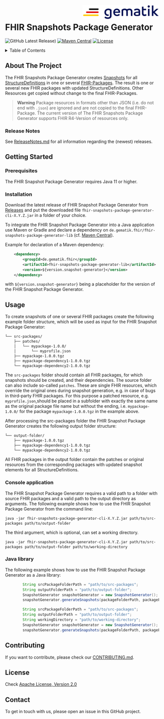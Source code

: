 <img align="right" width="250" height="47" src="docs/img/Gematik_Logo_Flag.png"/> <br/> 

# FHIR Snapshots Package Generator

![GitHub Latest Release)](https://img.shields.io/github/v/release/gematik/app-fhir-snapshots-package-generator?label=release&logo=github) [![Maven Central](https://maven-badges.herokuapp.com/maven-central/de.gematik.fhir/fhir-snapshots-package-generator/badge.svg)](https://maven-badges.herokuapp.com/maven-central/de.gematik.fhir/fhir-snapshots-package-generator) [![License](https://img.shields.io/badge/License-Apache_2.0-blue.svg)](LICENSE)

<details>
  <summary>Table of Contents</summary>
  <ol>
    <li>
      <a href="#about-the-project">About The Project</a>
       <ul>
        <li><a href="#release-notes">Release Notes</a></li>
      </ul>
	</li>
    <li>
      <a href="#getting-started">Getting Started</a>
      <ul>
        <li><a href="#prerequisites">Prerequisites</a></li>
        <li><a href="#installation">Installation</a></li>
      </ul>
    </li>
    <li><a href="#usage">Usage</a></li>
    <li><a href="#contributing">Contributing</a></li>
    <li><a href="#license">License</a></li>
    <li><a href="#contact">Contact</a></li>
  </ol>
</details>

## About The Project

The FHIR Snapshots Package Generator creates [Snapshots](https://www.hl7.org/fhir/R4/structuredefinition-definitions.html#StructureDefinition.snapshot) for all [StructureDefinitions](https://www.hl7.org/fhir/R4/structuredefinition.html) in one or several [FHIR-Packages](https://registry.fhir.org/learn). The result is one or several new FHIR packages with updated StructureDefinitions. Other Resources get copied without change to the final FHIR-Packages.

> **Warning**
> Package resources in formats other than JSON (i.e. do not end with `.json`) are ignored and are not copied to the final FHIR-Package. The current version of The FHIR Snapshots Package Generator supports FHIR R4-Version of resources only.

### Release Notes
See [ReleaseNotes.md](./ReleaseNotes.md) for all information regarding the (newest) releases.

## Getting Started

### Prerequisites
The FHIR Snapshot Package Generator requires Java 11 or higher. 

### Installation
Download the latest release of FHIR Snapshot Package Generator from [Releases](https://github.com/gematik/app-fhir-snapshots-package-generator/releases) and put the downloaded file `fhir-snapshots-package-generator-cli-X.Y.Z.jar` in a folder of your choice.

To integrate the FHIR Snapshot Package Generator into a Java application use Maven or Gradle and declare a dependency on ```de.gematik.fhir/fhir-snapshots-package-generator-lib``` (cf. [Maven Central](https://search.maven.org/artifact/de.gematik.fhir.snapshots/fhir-snapshots-package-generator)).

Example for declaration of a Maven dependency:

``` XML
    <dependency>
        <groupId>de.gematik.fhir</groupId>
        <artifactId>fhir-snapshots-package-generator-lib</artifactId>
        <version>${version.snapshot-generator}</version>
    </dependency>
```   

with `${version.snapshot-generator}` being a placeholder for the version of the FHIR Snapshot Package Generator.

## Usage

To create snapshots of one or several FHIR packages create the following example folder structure, which will be used as input for the FHIR Snapshot Package Generator:

```
└── src-packages/
    ├── patches/
    │   └── mypackage-1.0.0/
    │       └── myprofile.json
    ├── mypackage-1.0.0.tgz
    ├── mypackage-dependency1-1.0.0.tgz
    └── mypackage-dependency2-1.0.0.tgz
```
The `src-packages` folder should contain all FHIR packages, for which snapshots should be created, and their dependencies. The source folder can also include so-called `patches`. These are single FHIR resources, which override the original ones during snapshot generation, e.g. in case of bugs in third-party FHIR packages. For this purpose a patched resource, e.g. `myprofile.json`,should be placed in a subfolder with exactly the same name as the original package file name but without the ending, i.e. `mypackage-1.0.0/` for the package `mypackage-1.0.0.tgz` in the example above.

After processing the src-packages folder the FHIR Snapshot Package Generator creates the following output folder structure:

```
└── output-folder/
    ├── mypackage-1.0.0.tgz
    ├── mypackage-dependency1-1.0.0.tgz
    └── mypackage-dependency2-1.0.0.tgz
```

All FHIR packages in the output folder contain the patches or original resources from the corresponding packages with updated snapshot elements for all StructureDefinitions.

### Console application

The FHIR Snapshot Package Generator requires a valid path to a folder with source FHIR packages and a valid path to the output directory as arguments. The following example shows how to use the FHIR Snapshot Package Generator from the command line:

    java -jar fhir-snapshots-package-generator-cli-X.Y.Z.jar path/to/src-packages path/to/output-folder

The third argument, which is optional, can set a working directory.

    java -jar fhir-snapshots-package-generator-cli-X.Y.Z.jar path/to/src-packages path/to/output-folder path/to/working-directory

### Java library

The following example shows how to use the FHIR Snapshot Package Generator as a Java library:

``` Java
        String srcPackageFolderPath = "path/to/src-packages";
        String outputFolderPath = "path/to/output-folder";
        SnapshotGenerator snapshotGenerator = new SnapshotGenerator();
        snapshotGenerator.generateSnapshots(packageFolderPath, packageFolderPath.replace(SRC_PACKAGE, "package"), "");
``` 

``` Java
        String srcPackageFolderPath = "path/to/src-packages";
        String outputFolderPath = "path/to/output-folder";
        String workingDirectory = "path/to/working-directory";
        SnapshotGenerator snapshotGenerator = new SnapshotGenerator();
        snapshotGenerator.generateSnapshots(packageFolderPath, packageFolderPath.replace(SRC_PACKAGE, "package"), workingDirectory);
``` 

## Contributing
If you want to contribute, please check our [CONTRIBUTING.md](./CONTRIBUTING.md).

## License
Check [Apache License, Version 2.0](LICENSE)

## Contact
To get in touch with us, please open an issue in this GitHub project.